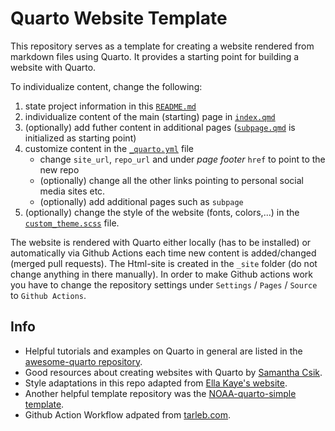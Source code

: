 # Quarto Website Template

This repository serves as a template for creating a website rendered from markdown files using Quarto. It provides a starting point for building a website with Quarto. 

To individualize content, change the following:

1. state project information in this [`README.md`](/README.md)
2. individualize content of the main (starting) page in [`index.qmd`](/index.qmd) 
3. (optionally) add futher content in additional pages ([`subpage.qmd`](/subpage.qmd) is initialized as starting point)
4. customize content in the [`_quarto.yml`](/_quarto.yml) file
   - change `site_url`, `repo_url` and under *page footer* `href` to point to the new repo
   - (optionally) change all the other links pointing to personal social media sites etc.
   - (optionally) add additional pages such as `subpage`
5. (optionally) change the style of the website (fonts, colors,...) in the [`custom_theme.scss`](/custom_theme.scss) file. 


The website is rendered with Quarto either locally (has to be installed) or automatically via Github Actions each time new content is added/changed (merged pull requests). The Html-site is created in the `_site` folder (do not change anything in there manually). In order to make Github actions work you have to change the repository settings under `Settings` / `Pages` / `Source` to `Github Actions`.

## Info

- Helpful tutorials and examples on Quarto in general are listed in the [awesome-quarto repository](https://github.com/mcanouil/awesome-quarto).
- Good resources about creating websites with Quarto by [Samantha Csik](https://ucsb-meds.github.io/creating-quarto-websites/).
- Style adaptations in this repo adapted from [Ella Kaye's website](https://github.com/EllaKaye/ellakaye.co.uk).
- Another helpful template repository was the [NOAA-quarto-simple template](https://github.com/nmfs-opensci/NOAA-quarto-simple).
- Github Action Workflow adpated from [tarleb.com](https://tarleb.com/posts/quarto-with-gh-pages/#actions-only-pages-beta).
